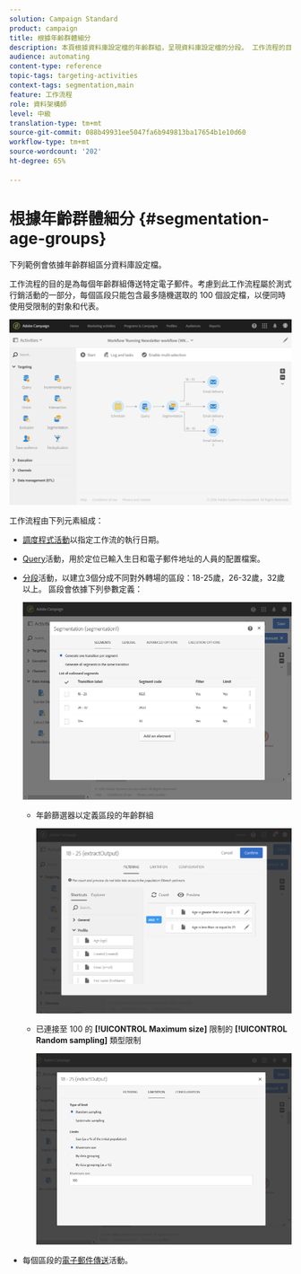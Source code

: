 ```yaml
---
solution: Campaign Standard
product: campaign
title: 根據年齡群體細分
description: 本頁根據資料庫設定檔的年齡群組，呈現資料庫設定檔的分段。 工作流程的目的是為每個年齡群組傳送特定電子郵件。
audience: automating
content-type: reference
topic-tags: targeting-activities
context-tags: segmentation,main
feature: 工作流程
role: 資料架構師
level: 中級
translation-type: tm+mt
source-git-commit: 088b49931ee5047fa6b949813ba17654b1e10d60
workflow-type: tm+mt
source-wordcount: '202'
ht-degree: 65%

---
```



# 根據年齡群體細分 {#segmentation-age-groups}

下列範例會依據年齡群組區分資料庫設定檔。

工作流程的目的是為每個年齡群組傳送特定電子郵件。考慮到此工作流程屬於測式行銷活動的一部分，每個區段只能包含最多隨機選取的 100 個設定檔，以便同時使用受限制的對象和代表。

![](assets/wkf_segment_example_4.png)

工作流程由下列元素組成：

* [調度程式活動](../../automating/using/segmentation.md)以指定工作流的執行日期。
* [Query](../../automating/using/query.md)活動，用於定位已輸入生日和電子郵件地址的人員的配置檔案。
* [分段](../../automating/using/segmentation.md)活動，以建立3個分成不同對外轉場的區段：18-25歲，26-32歲，32歲以上。 區段會依據下列參數定義：

   ![](assets/wkf_segment_example_3.png)

   * 年齡篩選器以定義區段的年齡群組

      ![](assets/wkf_segment_new_segment.png)

   * 已連接至 100 的 **[!UICONTROL Maximum size]** 限制的 **[!UICONTROL Random sampling]** 類型限制

      ![](assets/wkf_segment_example_1.png)

* 每個區段的[電子郵件傳送](../../automating/using/email-delivery.md)活動。

